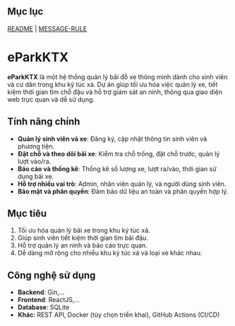 
## Mục lục

[README](README.md) | [MESSAGE-RULE](MESSAGE-RULE.md) 

# eParkKTX

**eParkKTX** là một hệ thống quản lý bãi đỗ xe thông minh dành cho sinh viên và cư dân trong khu ký túc xá. Dự án giúp tối ưu hóa việc quản lý xe, tiết kiệm thời gian tìm chỗ đậu và hỗ trợ giám sát an ninh, thông qua giao diện web trực quan và dễ sử dụng.

## Tính năng chính

- **Quản lý sinh viên và xe**: Đăng ký, cập nhật thông tin sinh viên và phương tiện.
- **Đặt chỗ và theo dõi bãi xe**: Kiểm tra chỗ trống, đặt chỗ trước, quản lý lượt vào/ra.
- **Báo cáo và thống kê**: Thống kê số lượng xe, lượt ra/vào, thời gian sử dụng bãi xe.
- **Hỗ trợ nhiều vai trò**: Admin, nhân viên quản lý, và người dùng sinh viên.
- **Bảo mật và phân quyền**: Đảm bảo dữ liệu an toàn và phân quyền hợp lý.

## Mục tiêu

1. Tối ưu hóa quản lý bãi xe trong khu ký túc xá.
2. Giúp sinh viên tiết kiệm thời gian tìm bãi đậu.
3. Hỗ trợ quản lý an ninh và báo cáo trực quan.
4. Dễ dàng mở rộng cho nhiều khu ký túc xá và loại xe khác nhau.

## Công nghệ sử dụng

- **Backend**: Gin,...
- **Frontend**: ReactJS,...
- **Database**: SQLite
- **Khác**: REST API, Docker (tùy chọn triển khai), GitHub Actions (CI/CD)

